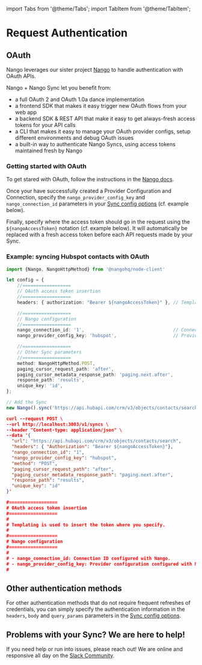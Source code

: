 import Tabs from '@theme/Tabs';
import TabItem from '@theme/TabItem';

# Request Authentication

## OAuth

Nango leverages our sister project [Nango](https://github.com/NangoHQ/nango) to handle authentication with OAuth APIs. 

Nango + Nango Sync let you benefit from: 
- a full OAuth 2 and OAuth 1.0a dance implementation
- a frontend SDK that makes it easy trigger new OAuth flows from your web app
- a backend SDK & REST API that make it easy to get always-fresh access tokens for your API calls
- a CLI that makes it easy to manage your OAuth provider configs, setup different environments and debug OAuth issues
- a built-in way to authenticate Nango Syncs, using access tokens maintained fresh by Nango

### Getting started with OAuth

To get stared with OAuth, follow the instructions in the [Nango docs](quickstart.md).

Once your have successfully created a Provider Configuration and Connection, specify the `nango_provider_config_key` and `nango_connection_id` parameters in your [Sync config options](sync-all-options.md) (cf. example below).

Finally, specify where the access token should go in the request using the `${nangoAccessToken}` notation (cf. example below). It will automatically be replaced with a fresh access token before each API requests made by your Sync.

### Example: syncing Hubspot contacts with OAuth

<Tabs groupId="programming-language">
  <TabItem value="node" label="Node SDK">

```ts
import {Nango, NangoHttpMethod} from '@nangohq/node-client'

let config = {
    //==================
    // OAuth access token insertion
    //==================
    headers: { authorization: "Bearer ${nangoAccessToken}" }, // Templating is used to insert the token where you specify.

    //==================
    // Nango configuration
    //==================
    nango_connection_id: '1',                                 // Connection ID configured with Nango.
    nango_provider_config_key: 'hubspot',                     // Provider configuration configured with Nango.

    //==================
    // Other Sync parameters
    //==================
    method: NangoHttpMethod.POST,
    paging_cursor_request_path: 'after',                       
    paging_cursor_metadata_response_path: 'paging.next.after', 
    response_path: 'results',                                  
    unique_key: 'id',      
};

// Add the Sync
new Nango().sync('https://api.hubapi.com/crm/v3/objects/contacts/search', config);
```
  </TabItem>
  <TabItem value="curl" label="REST API (curl)">

  ```json
  curl --request POST \
--url http://localhost:3003/v1/syncs \
 --header "Content-type: application/json" \
 --data '{
    "url": "https://api.hubapi.com/crm/v3/objects/contacts/search",
    "headers": { "Authorization": "Bearer ${nangoAccessToken}"},
    "nango_connection_id": "1",
    "nango_provider_config_key": "hubspot",
    "method": "POST",
    "paging_cursor_request_path": "after",
    "paging_cursor_metadata_response_path": "paging.next.after",
    "response_path": "results",
    "unique_key": "id"                                  
  }'

#==================
# OAuth access token insertion
#==================
#
# Templating is used to insert the token where you specify.
#
#==================
# Nango configuration
#==================
#
# - nango_connection_id: Connection ID configured with Nango.
# - nango_provider_config_key: Provider configuration configured with Nango.
#

  ```
  </TabItem>
</Tabs>

## Other authentication methods

For other authentication methods that do not require frequent refreshes of credentials, you can simply specify the authentication information in the `headers`, `body` and `query_params` parameters in the [Sync config options](sync-all-options.md).

## Problems with your Sync? We are here to help!

If you need help or run into issues, please reach out! We are online and responsive all day on the [Slack Community](https://nango.dev/slack).